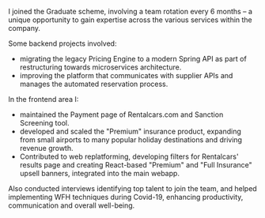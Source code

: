 I joined the Graduate scheme, involving a team rotation every 6 months – a unique opportunity to gain expertise across
the various services within the company.

Some backend projects involved:

- migrating the legacy Pricing Engine to a modern Spring API as part of restructuring towards microservices
  architecture.
- improving the platform that communicates with supplier APIs and manages the automated reservation process.

In the frontend area I:

- maintained the Payment page of Rentalcars.com and Sanction Screening tool.
- developed and scaled the "Premium" insurance product, expanding from small airports to many popular holiday
  destinations and driving revenue growth.
- Contributed to web replatforming, developing filters for Rentalcars' results page and creating React-based "Premium"
  and "Full Insurance" upsell banners, integrated into the main webapp.

Also conducted interviews identifying top talent to join the team, and helped implementing WFH techniques during
Covid-19, enhancing productivity, communication and overall well-being.
